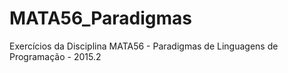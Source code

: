# MATA56_Paradigmas
Exercícios da Disciplina MATA56 - Paradigmas de Linguagens de Programação - 2015.2
